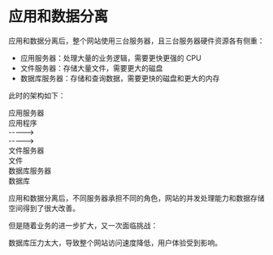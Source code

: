 # 应用和数据分离

应用和数据分离后，整个网站使用三台服务器，且三台服务器硬件资源各有侧重：

- 应用服务器：处理大量的业务逻辑，需要更快更强的 CPU
- 文件服务器：存储大量文件，需要更大的磁盘
- 数据库服务器：存储和查询数据，需要更快的磁盘和更大的内存

此时的架构如下：

<div class="flex flex-row bg-cyan justify-center gap-4 p-4">
  <div class="flex flex-col gap-2 border border-red-50/10 p-4 justify-center">
    <div class="p-4">
      应用服务器
    </div>
    <div class="bg-sky p-4 text-center">应用程序</div>
  </div>
  <div class="flex flex-col gap-8 justify-between">
        <div class="w-24 p-4 text-center">-----></div>
        <div class="w-24 p-4 text-center">-----></div>
    </div>
  <div class="flex flex-col gap-8">
    <div class="flex flex-col gap-2 border border-red-50/10 p-4">
      <div class="p-4">文件服务器</div>
      <div class="bg-sky p-4 text-center">文件</div>
    </div>
    <div class="flex flex-col gap-2 border border-red-50/10 p-4">
      <div class="p-4">数据库服务器</div>
      <div class="bg-sky p-4 text-center">数据库</div>
    </div>
  </div>
</div>

应用和数据分离后，不同服务器承担不同的角色，网站的并发处理能力和数据存储空间得到了很大改善。

但是随着业务的进一步扩大，又一次面临挑战：

数据库压力太大，导致整个网站访问速度降低，用户体验受到影响。
